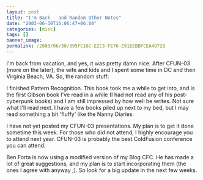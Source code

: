 ```yaml
---
layout: post
title: "I'm Back - and Random Other Notes"
date: "2003-06-30T16:06:47+06:00"
categories: [misc]
tags: []
banner_image: 
permalink: /2003/06/30/395FC16C-E2C3-FE76-E91EEBBFCEA4972B
---
```


I'm back from vacation, and yes, it was pretty damn nice. After CFUN-03 (more on the later), the wife and kids and I spent some time in DC and then Virginia Beach, VA. So, the random stuff:

I finished Pattern Recognition. This book took me a while to get into, and is the first Gibson book I've read in a while (I had not read any of his post-cyberpunk books) and I am still impressed by how well he writes. Not sure what I'll read next. I have a few books piled up next to my bed, but I may read something a bit 'fluffy' like the Nanny Diaries.

I have not yet posted my CFUN-03 presentations. My plan is to get it done sometime this week. For those who did not attend, I highly encourage you to attend next year. CFUN-03 is probably the best ColdFusion conference you can attend.

Ben Forta is now using a modified version of my Blog CFC. He has made a lot of great suggestions, and my plan is to start incorporating them (the ones I agree with anyway ;). So look for a big update in the next few weeks.